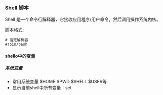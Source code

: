 ### Shell 脚本

Shell 是一个命令行解释器，它接收应用程序/用户命令，然后调用操作系统内核。

脚本格式:

```shell
# 指定解析器
#!bin/bash 
```

#### shello中的变量

##### 系统变量

- 常用系统变量 \$HOME \$PWD \$SHELL \$USER等
- 显示当前shell中所有变量：set